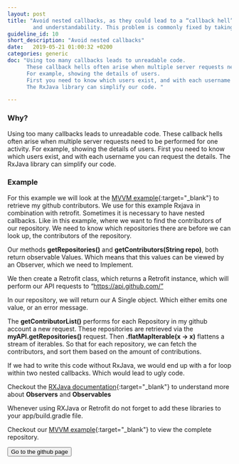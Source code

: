 ```yaml
---
layout: post
title: "Avoid nested callbacks, as they could lead to a “callback hell”. Approximatively, more than 2 levels of callbacks are considered to reduce maintainability
        and understandability. This problem is commonly fixed by taking advantage of the RxJava library."
guideline_id: 10
short_description: "Avoid nested callbacks"
date:   2019-05-21 01:00:32 +0200
categories: generic
doc: "Using too many callbacks leads to unreadable code. 
      These callback hells often arise when multiple server requests need to be performed for one activity. 
      For example, showing the details of users. 
      First you need to know which users exist, and with each username you can request the details. 
      The RxJava library can simplify our code. "

---
```

<h3>Why?</h3>
Using too many callbacks leads to unreadable code. 
These callback hells often arise when multiple server requests need to be performed for one activity. 
For example, showing the details of users. 
First you need to know which users exist, and with each username you can request the details. 
The RxJava library can simplify our code. 

<h3>Example</h3>

For this example we will look at the [MVVM example][MVVM-example]{:target="_blank"} to retrieve my github contributors.
We use for this example Rxjava in combination with retrofit.
Sometimes it is necessary to have nested callbacks.
Like in this example, where we want to find the contributors of our repository.
We need to know which repositories there are before we can look up, the contributors of the repository.

Our methods <b>getRepositories()</b> and <b>getContributors(String repo)</b>, both return observable 
Values. Which means that this values can be viewed by an Observer, which we need to 
Implement.
<script src="https://gist.github.com/Geertdepont/5e8db18f58cabda7b8200ecdf245c553.js"></script>

We then create a Retrofit class, which returns a Retrofit instance, which will perform our API 
requests to “https://api.github.com/” 

<script src="https://gist.github.com/Geertdepont/fe492764b668d1393b32c7c66868ac24.js"></script>



In our repository, we will return our A Single object. Which either emits one value, or an error 
message. 

<script src="https://gist.github.com/Geertdepont/047f1270a4745522b26927ae208eabfe.js"></script>

The <b>getContributorList()</b> performs for each Repository in my github account a new request.
These repositories are retrieved via the <b>myAPI.getRepositories()</b> request.
Then <b>.flatMapIterable(x -> x)</b> flattens a stream of iterables. So that for each repository, we can fetch the contributors, and sort them based on the amount of contributions.

If we had to write this code without RxJava, we would end up with a for loop within two nested callbacks. Which would lead to ugly code.

Checkout the [RXJava documentation][RX-Java]{:target="_blank"} to understand more about <b>Observers</b> and <b>Observables</b>

Whenever using RXJava or Retrofit do not forget to add these libraries to your app/build.gradle file.

<script src="https://gist.github.com/Geertdepont/d538c636d05bc38007701f306d019750.js"></script>

Checkout our [MVVM example][MVVM-example]{:target="_blank"} to view the complete repository. 

<a href="https://github.com/Geertdepont/bachelor_thesis/tree/master/RxjavaRetrofitGithub" target="_blank"><button type="button" class="btn btn-primary btn-icon-right">Go to the github page</button></a>

[MVVM-example]: https://github.com/Geertdepont/bachelor_thesis/tree/master/RxjavaRetrofitGithub
[RX-Java]: http://reactivex.io/documentation